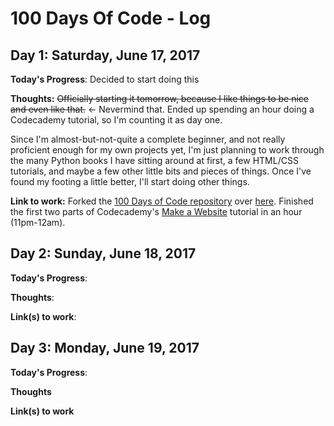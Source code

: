 # 100 Days Of Code - Log

## Day 1: Saturday, June 17, 2017

**Today's Progress**: Decided to start doing this

**Thoughts:** ~~Officially starting it tomorrow, because I like things to be nice and even like that.~~ <- Nevermind that. Ended up spending an hour doing a Codecademy tutorial, so I'm counting it as day one.

Since I'm almost-but-not-quite a complete beginner, and not really proficient enough for my own projects yet, I'm just planning to work through the many Python books I have sitting around at first, a few HTML/CSS tutorials, and maybe a few other little bits and pieces of things. Once I've found my footing a little better, I'll start doing other things.

**Link to work:** Forked the [100 Days of Code repository](https://github.com/Kallaway/100-days-of-code) over [here](https://github.com/morrisa-n/100-days-of-code). Finished the first two parts of Codecademy's [Make a Website](https://www.codecademy.com/learn/make-a-website) tutorial in an hour (11pm-12am).

## Day 2: Sunday, June 18, 2017

**Today's Progress**: 

**Thoughts**: 

**Link(s) to work**: 

## Day 3: Monday, June 19, 2017

**Today's Progress**: 

**Thoughts** 

**Link(s) to work**
